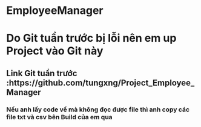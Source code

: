 ﻿# EmployeeManager
 <h1>Do Git tuần trước bị lỗi nên em up Project vào Git này</h1>
 <h2>Link Git tuần trước :https://github.com/tungxng/Project_Employee_Manager</h2>
 <h3>Nếu anh lấy code về mà không đọc được file thì anh copy các file txt và csv bên Build của em qua</h3>

